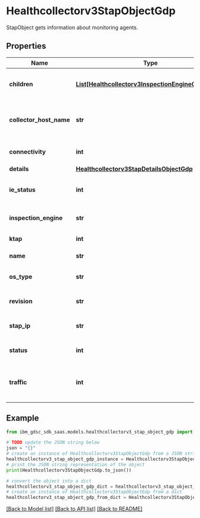 # Healthcollectorv3StapObjectGdp

StapObject gets information about monitoring agents.

## Properties

Name | Type | Description | Notes
------------ | ------------- | ------------- | -------------
**children** | [**List[Healthcollectorv3InspectionEngineObjectGdp]**](Healthcollectorv3InspectionEngineObjectGdp.md) | Details about inspection engines. | [optional] 
**collector_host_name** | **str** | Host name of Guardium Data Protection system. | [optional] 
**connectivity** | **int** | Connectivity status of the S-TAP. | [optional] 
**details** | [**Healthcollectorv3StapDetailsObjectGdp**](Healthcollectorv3StapDetailsObjectGdp.md) |  | [optional] 
**ie_status** | **int** | Overall status of inspection engines. | [optional] 
**inspection_engine** | **str** | Name of inspection engine. | [optional] 
**ktap** | **int** | Status of the K-TAP. | [optional] 
**name** | **str** | Name of the S-TAP. | [optional] 
**os_type** | **str** | Operating system of the S-TAP. | [optional] 
**revision** | **str** | The OS revision of the S-TAP. | [optional] 
**stap_ip** | **str** | IP address of the S-TAP. | [optional] 
**status** | **int** | Overall status of the S-TAP. | [optional] 
**traffic** | **int** | Traffic status from inspection engine for the S-TAP. | [optional] 

## Example

```python
from ibm_gdsc_sdk_saas.models.healthcollectorv3_stap_object_gdp import Healthcollectorv3StapObjectGdp

# TODO update the JSON string below
json = "{}"
# create an instance of Healthcollectorv3StapObjectGdp from a JSON string
healthcollectorv3_stap_object_gdp_instance = Healthcollectorv3StapObjectGdp.from_json(json)
# print the JSON string representation of the object
print(Healthcollectorv3StapObjectGdp.to_json())

# convert the object into a dict
healthcollectorv3_stap_object_gdp_dict = healthcollectorv3_stap_object_gdp_instance.to_dict()
# create an instance of Healthcollectorv3StapObjectGdp from a dict
healthcollectorv3_stap_object_gdp_from_dict = Healthcollectorv3StapObjectGdp.from_dict(healthcollectorv3_stap_object_gdp_dict)
```
[[Back to Model list]](../README.md#documentation-for-models) [[Back to API list]](../README.md#documentation-for-api-endpoints) [[Back to README]](../README.md)



